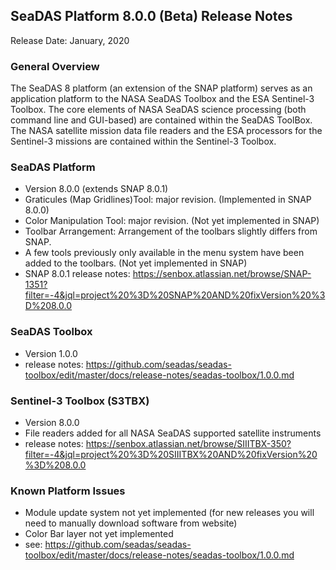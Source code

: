 SeaDAS Platform 8.0.0 (Beta) Release Notes
--------------------------------

Release Date: January, 2020

### General Overview
The SeaDAS 8 platform (an extension of the SNAP platform) serves as an application platform to the NASA SeaDAS Toolbox 
and the ESA Sentinel-3 Toolbox.  The core elements of NASA SeaDAS science processing (both command line and GUI-based) 
are contained within the SeaDAS ToolBox. The NASA satellite mission data file readers and the ESA processors for the
Sentinel-3 missions are contained within the Sentinel-3 Toolbox.  


### SeaDAS Platform
* Version 8.0.0 (extends SNAP 8.0.1)
* Graticules (Map Gridlines)Tool: major revision.  (Implemented in SNAP 8.0.0)
* Color Manipulation Tool: major revision.  (Not yet implemented in SNAP)
* Toolbar Arrangement: Arrangement of the toolbars slightly differs from SNAP.  
* A few tools previously only available in the menu system have been added to the toolbars. (Not yet implemented in SNAP)
* SNAP 8.0.1 release notes: https://senbox.atlassian.net/browse/SNAP-1351?filter=-4&jql=project%20%3D%20SNAP%20AND%20fixVersion%20%3D%208.0.0


### SeaDAS Toolbox
* Version 1.0.0
* release notes: https://github.com/seadas/seadas-toolbox/edit/master/docs/release-notes/seadas-toolbox/1.0.0.md


### Sentinel-3 Toolbox (S3TBX)
* Version 8.0.0
* File readers added for all NASA SeaDAS supported satellite instruments
* release notes: https://senbox.atlassian.net/browse/SIIITBX-350?filter=-4&jql=project%20%3D%20SIIITBX%20AND%20fixVersion%20%3D%208.0.0


### Known Platform Issues
* Module update system not yet implemented (for new releases you will need to manually download software from website)
* Color Bar layer not yet implemented
* see: https://github.com/seadas/seadas-toolbox/edit/master/docs/release-notes/seadas-toolbox/1.0.0.md


















